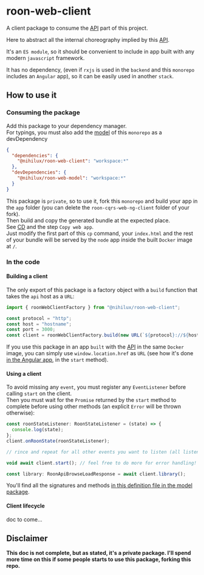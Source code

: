 # roon-web-client

A client package to consume the [API](../../app/roon-web-api) part of this project.

Here to abstract all the internal choreography implied by this [API](../../app/roon-web-api).

It's an `ES module`, so it should be convenient to include in app built with any modern `javascript` framework.

It has no dependency, (even if `rxjs` is used in the `backend` and this `monorepo` includes an `Angular` app), so it can be easily used in another `stack`.

## How to use it

### Consuming the package

Add this package to your dependency manager.  
For typings, you must also add the [model](../roon-web-model) of this `monorepo` as a devDependency

```json
{
  "dependencies": {
    "@nihilux/roon-web-client": "workspace:*"
  },
  "devDependencies": {
    "@nihilux/roon-web-model": "workspace:*"
  }
}
```

This package is `private`, so to use it, fork this `monorepo` and build your app in the `app` folder (you can delete the `roon-cqrs-web-ng-client` folder of your fork).  
Then build and copy the generated bundle at the expected place.  
See [CD](../../.github/workflows/cd.yml) and the step `Copy web app`.  
Just modify the first part of this `cp` command, your `index.html` and the rest of your bundle will be served by the `node` app inside the built `Docker` image at `/`.  

### In the code

#### Building a client

The only export of this package is a factory object with a `build` function that takes the `api` host as a `URL`:

```typescript
import { roonWebClientFactory } from "@nihilux/roon-web-client";

const protocol = "http";
const host = "hostname";
const port = 3000;
const client = roonWebClientFactory.build(new URL(`${protocol}://${host}:${port}`));
```

If you use this package in an app `built` with the [API](../../app/roon-web-api) in the same `Docker` image, you can simply use `window.location.href` as `URL` (see how it's done [in the Angular app](../../app/roon-web-ng-client/src/app/services/roon.service.ts), in the `start` method).

#### Using a client

To avoid missing any `event`, you must register any `EventListener` before calling `start` on the client.  
 Then you must wait for the `Promise` returned by the `start` method to complete before using other methods (an explicit `Error` will be thrown otherwise):

```typescript
const roonStateListener: RoonStateListener = (state) => {
  console.log(state);
};
client.onRoonState(roonStateListener);

// rince and repeat for all other events you want to listen (all listeners are typed)

void await client.start(); // feel free to do more for error handling!

const library: RoonApiBrowseLoadResponse = await client.library();
```

You'll find all the signatures and methods [in this definition file in the model package](../roon-web-model/src/client-model/client-model.d.ts).

#### Client lifecycle

doc to come...


## Disclaimer

**This doc is not complete, but as stated, it's a private package. I'll spend more time on this if some people starts to use this package, forking this repo.**
